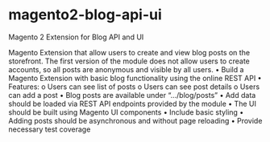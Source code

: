 # magento2-blog-api-ui
Magento 2 Extension for Blog API and UI

Magento Extension that allow users to create and view blog posts on the storefront. The
first version of the module does not allow users to create accounts, so all posts are anonymous and
visible by all users.
• Build a Magento Extension with basic blog functionality using the online REST API
• Features:
o Users can see list of posts
o Users can see post details
o Users can add a post
• Blog posts are available under “.../blog/posts”
• Add data should be loaded via REST API endpoints provided by the module
• The UI should be built using Magento UI components
• Include basic styling
• Adding posts should be asynchronous and without page reloading
• Provide necessary test coverage
